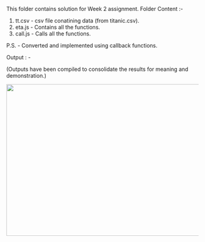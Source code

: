 This folder contains solution for Week 2 assignment. Folder Content :-

1. tt.csv - csv file conatining data (from titanic.csv).
2. eta.js - Contains all the functions.
3. call.js - Calls all the functions.

P.S. - Converted and implemented using callback functions.

Output : -

(Outputs have been compiled to consolidate the results for meaning and demonstration.)

<img src="https://user-images.githubusercontent.com/46483573/161442225-9fb42b4e-f9ad-4ab2-b3e0-aca8bca0a296.jpg" height="397" width="910" >
